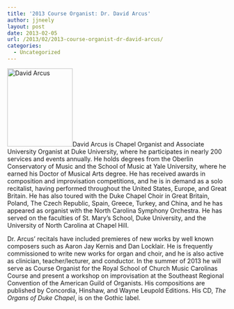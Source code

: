 ```yaml
---
title: '2013 Course Organist: Dr. David Arcus'
author: jjneely
layout: post
date: 2013-02-05
url: /2013/02/2013-course-organist-dr-david-arcus/
categories:
  - Uncategorized
---
```

[<img class="size-full wp-image-464 alignleft" alt="David Arcus" src="http://carolinarscm.org/cms/wp-content/uploads/2010/08/david-arcus-headshot.jpg" width="150" height="180" />][1]David Arcus is Chapel Organist and Associate University Organist at Duke University, where he participates in nearly 200 services and events annually. He holds degrees from the Oberlin Conservatory of Music and the School of Music at Yale University, where he earned his Doctor of Musical Arts degree. He has received awards in composition and improvisation competitions, and he is in demand as a solo recitalist, having performed throughout the United States, Europe, and Great Britain. He has also toured with the Duke Chapel Choir in Great Britain, Poland, The Czech Republic, Spain, Greece, Turkey, and China, and he has appeared as organist with the North Carolina Symphony Orchestra. He has served on the faculties of St. Mary’s School, Duke University, and the University of North Carolina at Chapel Hill.

Dr. Arcus&#8217; recitals have included premieres of new works by well known composers such as Aaron Jay Kernis and Dan Locklair. He is frequently commissioned to write new works for organ and choir, and he is also active as clinician, teacher/lecturer, and conductor. In the summer of 2013 he will serve as Course Organist for the Royal School of Church Music Carolinas Course and present a workshop on improvisation at the Southeast Regional Convention of the American Guild of Organists. His compositions are published by Concordia, Hinshaw, and Wayne Leupold Editions. His CD, *The Organs of Duke Chapel*, is on the Gothic label.

 [1]: http://carolinarscm.org/cms/wp-content/uploads/2010/08/david-arcus-headshot.jpg